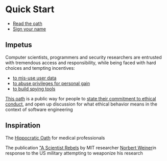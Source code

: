 # Quick Start
- [Read the oath](https://github.com/foxlightco/lightbringer/blob/master/oath.txt)
- [Sign your name](https://github.com/foxlightco/lightbringer/edit/master/committers.md)

## Impetus
Computer scientists, programmers and security researchers are entrusted with tremendous access and responsibility, while being faced with hard choices and tempting incentives: 

- [to mis-use user data](https://www.ftc.gov/news-events/press-releases/2012/06/spokeo-pay-800000-settle-ftc-charges-company-allegedly-marketed)
- [to abuse privileges for personal gain](http://www.mercercountyprosecutor.com/press/Motor%20Vehicle.pdf)
- [to build spying tools](http://surveillance.rsf.org/en/category/corporate-enemies/)

[This oath](https://github.com/foxlightco/lightbringer/blob/master/oath.txt) is a public way for people to [state their commitment to ethical conduct](https://github.com/foxlightco/lightbringer/edit/master/committers.md), and open up discussion for what ethical behavior means in the context of software engineering

## Inspiration
The [Hippocratic Oath](https://en.wikipedia.org/wiki/Hippocratic_Oath#Modern_version) for medical professionals

The publication ["A Scientist Rebels](http://lanl-the-back-story.blogspot.com/2013/08/a-scientist-rebels.html) by MIT researcher [Norbert Weiner](https://en.wikipedia.org/wiki/Norbert_Wiener)in response to the US military attempting to weaponize his research

